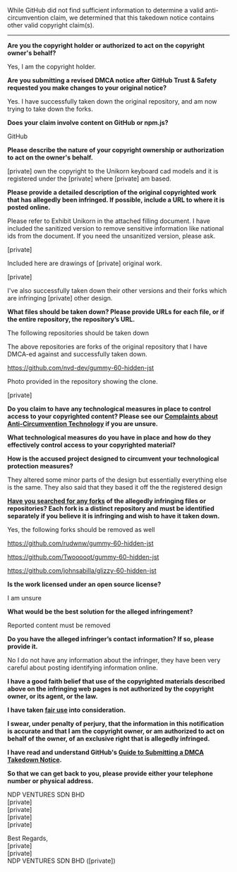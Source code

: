 While GitHub did not find sufficient information to determine a valid anti-circumvention claim, we determined that this takedown notice contains other valid copyright claim(s).

---

**Are you the copyright holder or authorized to act on the copyright owner's behalf?**

Yes, I am the copyright holder.

**Are you submitting a revised DMCA notice after GitHub Trust & Safety requested you make changes to your original notice?**

Yes. I have successfully taken down the original repository, and am now trying to take down the forks.

**Does your claim involve content on GitHub or npm.js?**

GitHub

**Please describe the nature of your copyright ownership or authorization to act on the owner's behalf.**

[private] own the copyright to the Unikorn keyboard cad models and it is registered under the [private] where [private] am based. 

**Please provide a detailed description of the original copyrighted work that has allegedly been infringed. If possible, include a URL to where it is posted online.**

Please refer to Exhibit Unikorn in the attached filling document. I have included the sanitized version to remove sensitive information like national ids from the document. If you need the unsanitized version, please ask. 

[private]

Included here are drawings of [private] original work. 

[private]

I've also successfully taken down their other versions and their forks which are infringing [private] other design. 


**What files should be taken down? Please provide URLs for each file, or if the entire repository, the repository’s URL.**

The following repositories should be taken down



The above repositories are forks of the original repository that I have DMCA-ed against and successfully taken down.

https://github.com/nvd-dev/gummy-60-hidden-jst

Photo provided in the repository showing the clone.

[private]


**Do you claim to have any technological measures in place to control access to your copyrighted content? Please see our <a href="https://docs.github.com/articles/guide-to-submitting-a-dmca-takedown-notice#complaints-about-anti-circumvention-technology">Complaints about Anti-Circumvention Technology</a> if you are unsure.**



**What technological measures do you have in place and how do they effectively control access to your copyrighted material?**

**How is the accused project designed to circumvent your technological protection measures?**

They altered some minor parts of the design but essentially everything else is the same. They also said that they based it off the the registered design

**<a href="https://docs.github.com/articles/dmca-takedown-policy#b-what-about-forks-or-whats-a-fork">Have you searched for any forks</a> of the allegedly infringing files or repositories? Each fork is a distinct repository and must be identified separately if you believe it is infringing and wish to have it taken down.**

Yes, the following forks should be removed as well

https://github.com/rudwnw/gummy-60-hidden-jst

https://github.com/Twooooot/gummy-60-hidden-jst

https://github.com/johnsabilla/glizzy-60-hidden-jst

**Is the work licensed under an open source license?**


I am unsure

**What would be the best solution for the alleged infringement?**

Reported content must be removed

**Do you have the alleged infringer’s contact information? If so, please provide it.**

No I do not have any information about the infringer, they have been very careful about posting identifying information online. 

**I have a good faith belief that use of the copyrighted materials described above on the infringing web pages is not authorized by the copyright owner, or its agent, or the law.**

**I have taken <a href="https://www.lumendatabase.org/topics/22">fair use</a> into consideration.**

**I swear, under penalty of perjury, that the information in this notification is accurate and that I am the copyright owner, or am authorized to act on behalf of the owner, of an exclusive right that is allegedly infringed.**

**I have read and understand GitHub's <a href="https://docs.github.com/articles/guide-to-submitting-a-dmca-takedown-notice/">Guide to Submitting a DMCA Takedown Notice</a>.**

**So that we can get back to you, please provide either your telephone number or physical address.**

NDP VENTURES SDN BHD  
[private]  
[private]  
[private]  
[private]  



Best Regards,  
[private]  
[private]  
NDP VENTURES SDN BHD ([private])

